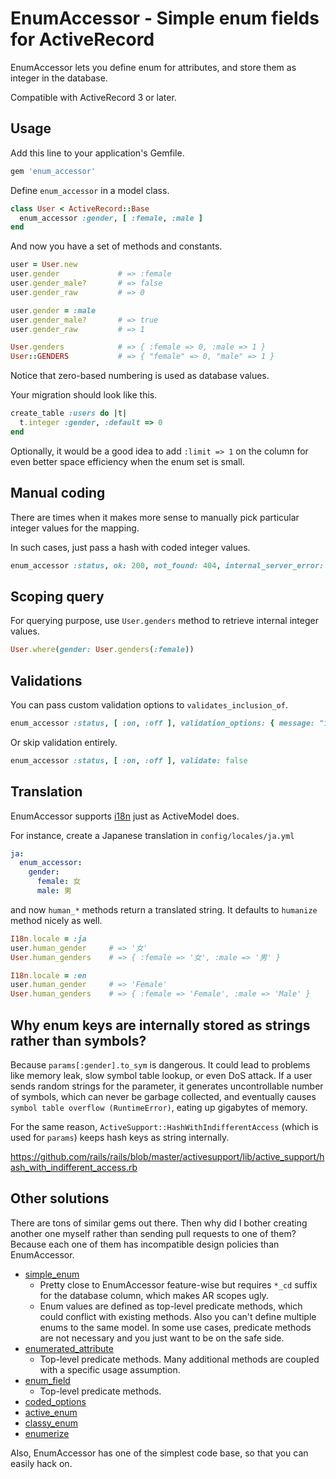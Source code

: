 # EnumAccessor - Simple enum fields for ActiveRecord

EnumAccessor lets you define enum for attributes, and store them as integer in the database.

Compatible with ActiveRecord 3 or later.

## Usage

Add this line to your application's Gemfile.

```ruby
gem 'enum_accessor'
```

Define `enum_accessor` in a model class.

```ruby
class User < ActiveRecord::Base
  enum_accessor :gender, [ :female, :male ]
end
```

And now you have a set of methods and constants.

```ruby
user = User.new
user.gender             # => :female
user.gender_male?       # => false
user.gender_raw         # => 0

user.gender = :male
user.gender_male?       # => true
user.gender_raw         # => 1

User.genders            # => { :female => 0, :male => 1 }
User::GENDERS           # => { "female" => 0, "male" => 1 }
```

Notice that zero-based numbering is used as database values.

Your migration should look like this.

```ruby
create_table :users do |t|
  t.integer :gender, :default => 0
end
```

Optionally, it would be a good idea to add `:limit => 1` on the column for even better space efficiency when the enum set is small.

## Manual coding

There are times when it makes more sense to manually pick particular integer values for the mapping.

In such cases, just pass a hash with coded integer values.

```ruby
enum_accessor :status, ok: 200, not_found: 404, internal_server_error: 500
```

## Scoping query

For querying purpose, use `User.genders` method to retrieve internal integer values.

```ruby
User.where(gender: User.genders(:female))
```

## Validations

You can pass custom validation options to `validates_inclusion_of`.

```ruby
enum_accessor :status, [ :on, :off ], validation_options: { message: "incorrect status" }
```

Or skip validation entirely.

```ruby
enum_accessor :status, [ :on, :off ], validate: false
```

## Translation

EnumAccessor supports [i18n](http://guides.rubyonrails.org/i18n.html) just as ActiveModel does.

For instance, create a Japanese translation in `config/locales/ja.yml`

```yaml
ja:
  enum_accessor:
    gender:
      female: 女
      male: 男
```

and now `human_*` methods return a translated string. It defaults to `humanize` method nicely as well.

```ruby
I18n.locale = :ja
user.human_gender     # => '女'
User.human_genders    # => { :female => '女', :male => '男' }

I18n.locale = :en
user.human_gender     # => 'Female'
User.human_genders    # => { :female => 'Female', :male => 'Male' }
```

## Why enum keys are internally stored as strings rather than symbols?

Because `params[:gender].to_sym` is dangerous. It could lead to problems like memory leak, slow symbol table lookup, or even DoS attack. If a user sends random strings for the parameter, it generates uncontrollable number of symbols, which can never be garbage collected, and eventually causes `symbol table overflow (RuntimeError)`, eating up gigabytes of memory.

For the same reason, `ActiveSupport::HashWithIndifferentAccess` (which is used for `params`) keeps hash keys as string internally.

https://github.com/rails/rails/blob/master/activesupport/lib/active_support/hash_with_indifferent_access.rb

## Other solutions

There are tons of similar gems out there. Then why did I bother creating another one myself rather than sending pull requests to one of them? Because each one of them has incompatible design policies than EnumAccessor.

* [simple_enum](https://github.com/lwe/simple_enum)
  * Pretty close to EnumAccessor feature-wise but requires `*_cd` suffix for the database column, which makes AR scopes ugly.
  * Enum values are defined as top-level predicate methods, which could conflict with existing methods. Also you can't define multiple enums to the same model. In some use cases, predicate methods are not necessary and you just want to be on the safe side.
* [enumerated_attribute](https://github.com/jeffp/enumerated_attribute)
  * Top-level predicate methods. Many additional methods are coupled with a specific usage assumption.
* [enum_field](https://github.com/jamesgolick/enum_field)
  * Top-level predicate methods.
* [coded_options](https://github.com/jasondew/coded_options)
* [active_enum](https://github.com/adzap/active_enum)
* [classy_enum](https://github.com/beerlington/classy_enum)
* [enumerize](https://github.com/brainspec/enumerize)

Also, EnumAccessor has one of the simplest code base, so that you can easily hack on.
